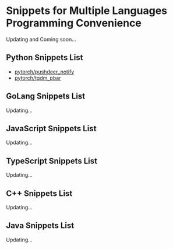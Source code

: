 # Snippets for Multiple Languages Programming Convenience

Updating and Coming soon...

## Python Snippets List

- [pytorch/pushdeer_notify](./python/pytorch/pushdeer_notify.py)
- [pytorch/tqdm_pbar](./python/pytorch/tqdm_pbar.py)

## GoLang Snippets List

Updating...

## JavaScript Snippets List

Updating...

## TypeScript Snippets List

Updating...

## C++ Snippets List

Updating...

## Java Snippets List

Updating...
